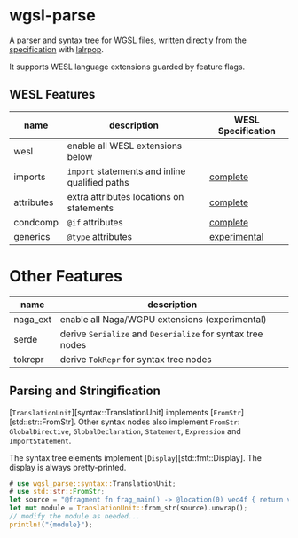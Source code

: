 # wgsl-parse

<!-- markdownlint-disable reference-links-images -->

A parser and syntax tree for WGSL files, written directly from the [specification] with [lalrpop].

It supports WESL language extensions guarded by feature flags.

## WESL Features

| name       | description                                    | WESL Specification       |
|------------|------------------------------------------------|--------------------------|
| wesl       | enable all WESL extensions below               |                          |
| imports    | `import` statements and inline qualified paths | [complete][imports]      |
| attributes | extra attributes locations on statements       | [complete][condcomp]     |
| condcomp   | `@if` attributes                               | [complete][condcomp]     |
| generics   | `@type` attributes                             | [experimental][generics] |

# Other Features
| name     | description                                                |
|----------|------------------------------------------------------------|
| naga_ext | enable all Naga/WGPU extensions (experimental)             |
| serde    | derive `Serialize` and `Deserialize` for syntax tree nodes |
| tokrepr  | derive `TokRepr` for syntax tree nodes                     |

## Parsing and Stringification

[`TranslationUnit`][syntax::TranslationUnit] implements [`FromStr`][std::str::FromStr].
Other syntax nodes also implement `FromStr`: `GlobalDirective`, `GlobalDeclaration`, `Statement`, `Expression` and `ImportStatement`.

The syntax tree elements implement [`Display`][std::fmt::Display].
The display is always pretty-printed.

```rust
# use wgsl_parse::syntax::TranslationUnit;
# use std::str::FromStr;
let source = "@fragment fn frag_main() -> @location(0) vec4f { return vec4(1); }";
let mut module = TranslationUnit::from_str(source).unwrap();
// modify the module as needed...
println!("{module}");
```

[lalrpop]: https://lalrpop.github.io/lalrpop/
[specification]: https://www.w3.org/TR/WGSL/
[imports]: https://wesl-lang.dev/spec/Imports
[condcomp]: https://wesl-lang.dev/spec/Imports
[generics]: https://github.com/k2d222/wesl-spec/blob/generics/Generics.md
